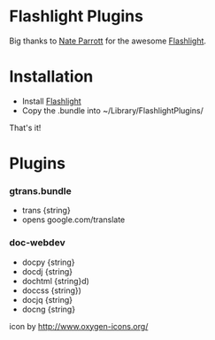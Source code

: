 # Flashlight Plugins

Big thanks to [Nate Parrott](https://twitter.com/nateparrott) for the awesome [Flashlight](https://github.com/nate-parrott/Flashlight).

# Installation
- Install [Flashlight](https://github.com/nate-parrott/Flashlight)
- Copy the .bundle into ~/Library/FlashlightPlugins/ 

That's it!

# Plugins

### gtrans.bundle
- trans {string}
- opens google.com/translate

### doc-webdev
- docpy {string}
- docdj {string}
- dochtml {string}d)
- doccss {string})
- docjq {string}
- docng {string}

icon by http://www.oxygen-icons.org/

